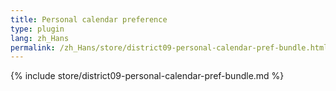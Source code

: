 ```yaml
---
title: Personal calendar preference
type: plugin
lang: zh_Hans
permalink: /zh_Hans/store/district09-personal-calendar-pref-bundle.html
---
```


{% include store/district09-personal-calendar-pref-bundle.md %}
